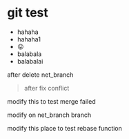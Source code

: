 # git test

* hahaha
* hahaha1
* 😝
*  balabala
*  balabalai

after delete net_branch

> after fix conflict

modify this to test merge failed

modify on net_branch branch

modify this place to test rebase function
